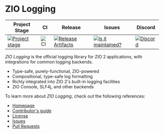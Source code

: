 # ZIO Logging

| Project Stage | CI                                       | Release                                                               |  Issues                                                     | Discord                                   |
| --- |------------------------------------------|-----------------------------------------------------------------------|--------------------------------------------------------------|-------------------------------------------|
| [![Project stage][Stage]][Stage-Page] | ![CI][badge-CI] | [![Release Artifacts][badge-sonatype-releases]][link-sonatype-releases] | [![Is it maintained?][badge-maintenance]][link-maintenance] | [![Discord][badge-discord]][link-discord] |

_ZIO Logging_ is the official logging library for ZIO 2 applications, with integrations for common logging backends.

- Type-safe, purely-functional, ZIO-powered
- Compositional, type-safe log formatting
- Richly integrated into ZIO 2's built-in logging facilities
- ZIO Console, SLF4j, and other backends

To learn more about _ZIO Logging_, check out the following references:

- [Homepage](https://zio.dev/zio-logging/)
- [Contributor's guide](./.github/CONTRIBUTING.md)
- [License](LICENSE)
- [Issues](https://github.com/zio/zio-logging/issues)
- [Pull Requests](https://github.com/zio/zio-logging/pulls)

[badge-sonatype-releases]: https://img.shields.io/nexus/r/https/oss.sonatype.org/dev.zio/zio-logging_2.12.svg "Sonatype Releases"
[badge-CI]: https://github.com/zio/zio-logging/workflows/CI/badge.svg
[badge-discord]: https://img.shields.io/discord/629491597070827530?logo=discord
[badge-maintenance]: http://isitmaintained.com/badge/resolution/zio/zio-logging.svg
[link-sonatype-releases]: https://oss.sonatype.org/content/repositories/releases/dev/zio/zio-logging_2.12/ "Sonatype Releases"
[link-discord]: https://discord.gg/2ccFBr4
[link-maintenance]: http://isitmaintained.com/project/zio/zio-logging
[link-zio]: https://zio.dev
[Stage]: https://img.shields.io/badge/Project%20Stage-Production%20Ready-brightgreen.svg
[Stage-Page]: https://github.com/zio/zio/wiki/Project-Stages
